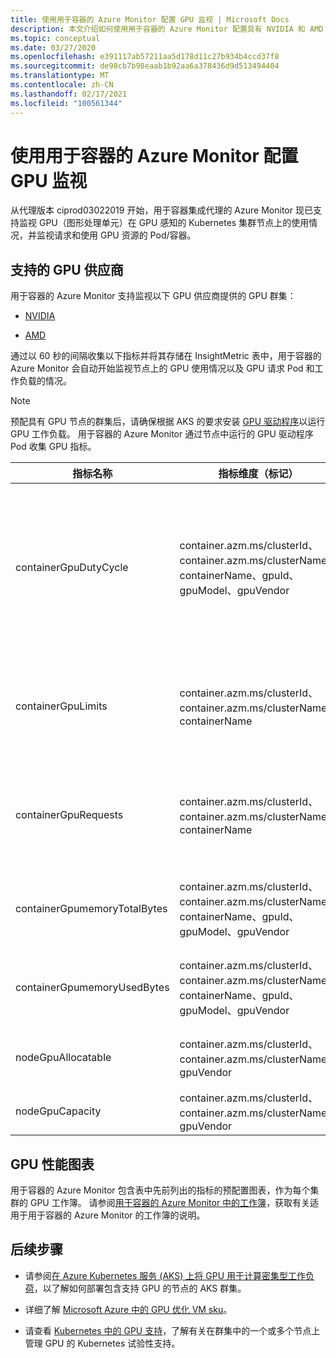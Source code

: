 ```yaml
---
title: 使用用于容器的 Azure Monitor 配置 GPU 监视 | Microsoft Docs
description: 本文介绍如何使用用于容器的 Azure Monitor 配置具有 NVIDIA 和 AMD GPU 支持的节点的 Kubernetes 群集。
ms.topic: conceptual
ms.date: 03/27/2020
ms.openlocfilehash: e391117ab57211aa5d178d11c27b934b4ccd37f8
ms.sourcegitcommit: de98cb7b98eaab1b92aa6a378436d9d513494404
ms.translationtype: MT
ms.contentlocale: zh-CN
ms.lasthandoff: 02/17/2021
ms.locfileid: "100561344"
---
```

# <a name="configure-gpu-monitoring-with-azure-monitor-for-containers"></a>使用用于容器的 Azure Monitor 配置 GPU 监视

从代理版本 ciprod03022019 开始，用于容器集成代理的 Azure Monitor 现已支持监视 GPU（图形处理单元）在 GPU 感知的 Kubernetes 集群节点上的使用情况，并监视请求和使用 GPU 资源的 Pod/容器。

## <a name="supported-gpu-vendors"></a>支持的 GPU 供应商

用于容器的 Azure Monitor 支持监视以下 GPU 供应商提供的 GPU 群集：

- [NVIDIA](https://developer.nvidia.com/kubernetes-gpu)

- [AMD](https://github.com/RadeonOpenCompute/k8s-device-plugin)

通过以 60 秒的间隔收集以下指标并将其存储在 InsightMetric 表中，用于容器的 Azure Monitor 会自动开始监视节点上的 GPU 使用情况以及 GPU 请求 Pod 和工作负载的情况。

>[!NOTE]
>预配具有 GPU 节点的群集后，请确保根据 AKS 的要求安装 [GPU 驱动程序](../../aks/gpu-cluster.md)以运行 GPU 工作负载。 用于容器的 Azure Monitor 通过节点中运行的 GPU 驱动程序 Pod 收集 GPU 指标。 

|指标名称 |指标维度（标记） |说明 |
|------------|------------------------|------------|
|containerGpuDutyCycle |container.azm.ms/clusterId、container.azm.ms/clusterName、containerName、gpuId、gpuModel、gpuVendor|在刚过去的采样周期（60 秒）中，GPU 处于繁忙/积极处理容器的状态的时间百分比。 占空比是 1 到 100 之间的数字。 |
|containerGpuLimits |container.azm.ms/clusterId、container.azm.ms/clusterName、containerName |每个容器可以将限值指定为一个或多个 GPU。 不能请求或限制为 GPU 的一部分。 |
|containerGpuRequests |container.azm.ms/clusterId、container.azm.ms/clusterName、containerName |每个容器可以请求一个或多个 GPU。 不能请求或限制为 GPU 的一部分。|
|containerGpumemoryTotalBytes |container.azm.ms/clusterId、container.azm.ms/clusterName、containerName、gpuId、gpuModel、gpuVendor |可用于特定容器的 GPU 内存量（以字节为单位）。 |
|containerGpumemoryUsedBytes |container.azm.ms/clusterId、container.azm.ms/clusterName、containerName、gpuId、gpuModel、gpuVendor |特定容器使用的 GPU 内存量（以字节为单位）。 |
|nodeGpuAllocatable |container.azm.ms/clusterId、container.azm.ms/clusterName、gpuVendor |节点中可供 Kubernetes 使用的 GPU 数。 |
|nodeGpuCapacity |container.azm.ms/clusterId、container.azm.ms/clusterName、gpuVendor |节点中的 GPU 总数。 |

## <a name="gpu-performance-charts"></a>GPU 性能图表 

用于容器的 Azure Monitor 包含表中先前列出的指标的预配置图表，作为每个集群的 GPU 工作簿。 请参阅[用于容器的 Azure Monitor 中的工作簿](container-insights-reports.md)，获取有关适用于用于容器的 Azure Monitor 的工作簿的说明。

## <a name="next-steps"></a>后续步骤

- 请参阅[在 Azure Kubernetes 服务 (AKS) 上将 GPU 用于计算密集型工作负荷](../../aks/gpu-cluster.md)，以了解如何部署包含支持 GPU 的节点的 AKS 群集。

- 详细了解 [Microsoft Azure 中的 GPU 优化 VM sku](../../virtual-machines/sizes-gpu.md)。

- 请查看 [Kubernetes 中的 GPU 支持](https://kubernetes.io/docs/tasks/manage-gpus/scheduling-gpus/)，了解有关在群集中的一个或多个节点上管理 GPU 的 Kubernetes 试验性支持。
